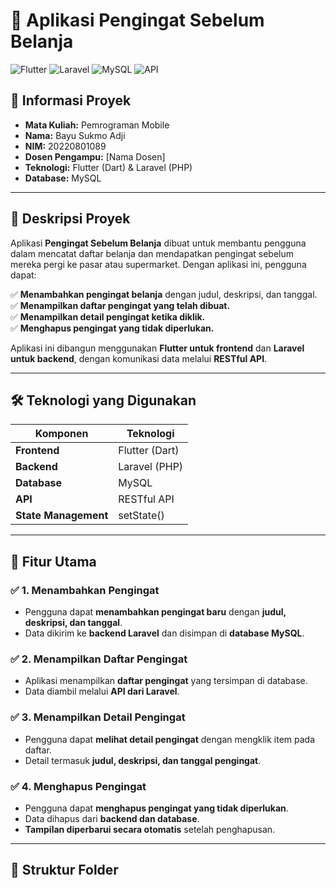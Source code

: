 # 📌 Aplikasi Pengingat Sebelum Belanja

![Flutter](https://img.shields.io/badge/Flutter-3.10.0-blue?logo=flutter)
![Laravel](https://img.shields.io/badge/Laravel-10-red?logo=laravel)
![MySQL](https://img.shields.io/badge/Database-MySQL-orange?logo=mysql)
![API](https://img.shields.io/badge/RESTful-API-green)

## 📌 Informasi Proyek

- **Mata Kuliah:** Pemrograman Mobile  
- **Nama:** Bayu Sukmo Adji  
- **NIM:** 20220801089  
- **Dosen Pengampu:** [Nama Dosen]  
- **Teknologi:** Flutter (Dart) & Laravel (PHP)  
- **Database:** MySQL  

---

## 🚀 **Deskripsi Proyek**
Aplikasi **Pengingat Sebelum Belanja** dibuat untuk membantu pengguna dalam mencatat daftar belanja dan mendapatkan pengingat sebelum mereka pergi ke pasar atau supermarket. Dengan aplikasi ini, pengguna dapat:  

✅ **Menambahkan pengingat belanja** dengan judul, deskripsi, dan tanggal.  
✅ **Menampilkan daftar pengingat yang telah dibuat.**  
✅ **Menampilkan detail pengingat ketika diklik.**  
✅ **Menghapus pengingat yang tidak diperlukan.**  

Aplikasi ini dibangun menggunakan **Flutter untuk frontend** dan **Laravel untuk backend**, dengan komunikasi data melalui **RESTful API**.  

---

## 🛠 **Teknologi yang Digunakan**
| Komponen  | Teknologi |
|-----------|----------|
| **Frontend** | Flutter (Dart) |
| **Backend** | Laravel (PHP) |
| **Database** | MySQL |
| **API** | RESTful API |
| **State Management** | setState() |

---

## 📱 **Fitur Utama**
### ✅ 1. Menambahkan Pengingat  
- Pengguna dapat **menambahkan pengingat baru** dengan **judul, deskripsi, dan tanggal**.  
- Data dikirim ke **backend Laravel** dan disimpan di **database MySQL**.  

### ✅ 2. Menampilkan Daftar Pengingat  
- Aplikasi menampilkan **daftar pengingat** yang tersimpan di database.  
- Data diambil melalui **API dari Laravel**.  

### ✅ 3. Menampilkan Detail Pengingat  
- Pengguna dapat **melihat detail pengingat** dengan mengklik item pada daftar.  
- Detail termasuk **judul, deskripsi, dan tanggal pengingat**.  

### ✅ 4. Menghapus Pengingat  
- Pengguna dapat **menghapus pengingat yang tidak diperlukan**.  
- Data dihapus dari **backend dan database**.  
- **Tampilan diperbarui secara otomatis** setelah penghapusan.  

---

## 📂 **Struktur Folder**
